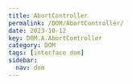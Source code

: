 ```yaml
---
title: AbortController
permalink: /DOM/AbortController/
date: 2023-10-12
key: DOM.A.AbortController
category: DOM
tags: [interface dom]
sidebar:
  nav: dom
---
```

